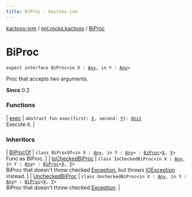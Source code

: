 ```yaml
---
title: BiProc - kactoos-jvm
---
```


[kactoos-jvm](../../index.html) / [nnl.rocks.kactoos](../index.html) / [BiProc](./index.html)

# BiProc

`expect interface BiProc<in X : `[`Any`](https://kotlinlang.org/api/latest/jvm/stdlib/kotlin/-any/index.html)`, in Y : `[`Any`](https://kotlinlang.org/api/latest/jvm/stdlib/kotlin/-any/index.html)`>`

Proc that accepts two arguments.

**Since**
0.2

### Functions

| [exec](exec.html) | `abstract fun exec(first: `[`X`](index.html#X)`, second: `[`Y`](index.html#Y)`): `[`Unit`](https://kotlinlang.org/api/latest/jvm/stdlib/kotlin/-unit/index.html)<br>Execute it. |

### Inheritors

| [BiProcOf](../../nnl.rocks.kactoos.func/-bi-proc-of/index.html) | `class BiProcOf<in X : `[`Any`](https://kotlinlang.org/api/latest/jvm/stdlib/kotlin/-any/index.html)`, in Y : `[`Any`](https://kotlinlang.org/api/latest/jvm/stdlib/kotlin/-any/index.html)`> : `[`BiProc`](./index.md)`<`[`X`](../../nnl.rocks.kactoos.func/-bi-proc-of/index.html#X)`, `[`Y`](../../nnl.rocks.kactoos.func/-bi-proc-of/index.html#Y)`>`<br>Func as BiProc. |
| [IoCheckedBiProc](../../nnl.rocks.kactoos.func/-io-checked-bi-proc/index.html) | `class IoCheckedBiProc<in X : `[`Any`](https://kotlinlang.org/api/latest/jvm/stdlib/kotlin/-any/index.html)`, in Y : `[`Any`](https://kotlinlang.org/api/latest/jvm/stdlib/kotlin/-any/index.html)`> : `[`BiProc`](./index.md)`<`[`X`](../../nnl.rocks.kactoos.func/-io-checked-bi-proc/index.html#X)`, `[`Y`](../../nnl.rocks.kactoos.func/-io-checked-bi-proc/index.html#Y)`>`<br>BiProc that doesn't throw checked [Exception](https://kotlinlang.org/api/latest/jvm/stdlib/kotlin/-exception/index.html), but throws [IOException](http://docs.oracle.com/javase/8/docs/api/java/io/IOException.html) instead. |
| [UncheckedBiProc](../../nnl.rocks.kactoos.func/-unchecked-bi-proc/index.html) | `class UncheckedBiProc<in X : `[`Any`](https://kotlinlang.org/api/latest/jvm/stdlib/kotlin/-any/index.html)`, in Y : `[`Any`](https://kotlinlang.org/api/latest/jvm/stdlib/kotlin/-any/index.html)`> : `[`BiProc`](./index.md)`<`[`X`](../../nnl.rocks.kactoos.func/-unchecked-bi-proc/index.html#X)`, `[`Y`](../../nnl.rocks.kactoos.func/-unchecked-bi-proc/index.html#Y)`>`<br>BiProc that doesn't throw checked [Exception](https://kotlinlang.org/api/latest/jvm/stdlib/kotlin/-exception/index.html). |

